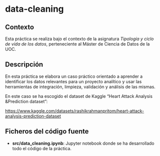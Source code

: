 # data-cleaning
## Contexto
Esta práctica se realiza bajo el contexto de la asignatura _Tipología y ciclo de vida de los datos_, perteneciente al Máster de Ciencia de Datos de la UOC.
## Descripción
En esta práctica se elabora un caso práctico orientado a aprender a identificar los datos relevantes para un proyecto analítico y usar las herramientas de integración, limpieza, validación y análisis de las mismas. 

En este caso se ha escogido el dataset de Kaggle “Heart Attack Analysis &Prediction dataset”:

https://www.kaggle.com/datasets/rashikrahmanpritom/heart-attack-analysis-prediction-dataset

## Ficheros del código fuente
* **src/data_cleaning.ipynb**: Jupyter notebook donde se ha desarrollado todo el código de la práctica.

